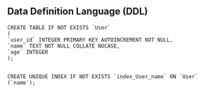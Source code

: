 ## Data Definition Language (DDL)

```sqlite
CREATE TABLE IF NOT EXISTS `User` 
(
`user_id` INTEGER PRIMARY KEY AUTOINCREMENT NOT NULL,
`name` TEXT NOT NULL COLLATE NOCASE,
`age` INTEGER
);


CREATE UNIQUE INDEX IF NOT EXISTS `index_User_name` ON `User` (`name`); 















